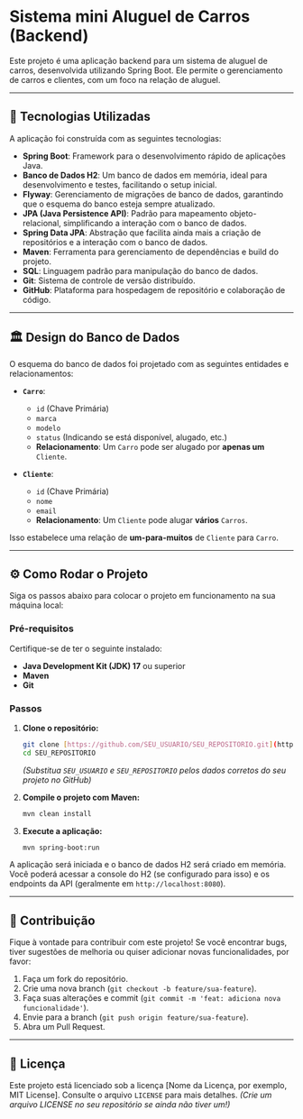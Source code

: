 # Sistema mini Aluguel de Carros (Backend)

Este projeto é uma aplicação backend para um sistema de aluguel de carros, desenvolvida utilizando Spring Boot. Ele permite o gerenciamento de carros e clientes, com um foco na relação de aluguel.

---

## 🚀 Tecnologias Utilizadas

A aplicação foi construída com as seguintes tecnologias:

* **Spring Boot**: Framework para o desenvolvimento rápido de aplicações Java.
* **Banco de Dados H2**: Um banco de dados em memória, ideal para desenvolvimento e testes, facilitando o setup inicial.
* **Flyway**: Gerenciamento de migrações de banco de dados, garantindo que o esquema do banco esteja sempre atualizado.
* **JPA (Java Persistence API)**: Padrão para mapeamento objeto-relacional, simplificando a interação com o banco de dados.
* **Spring Data JPA**: Abstração que facilita ainda mais a criação de repositórios e a interação com o banco de dados.
* **Maven**: Ferramenta para gerenciamento de dependências e build do projeto.
* **SQL**: Linguagem padrão para manipulação do banco de dados.
* **Git**: Sistema de controle de versão distribuído.
* **GitHub**: Plataforma para hospedagem de repositório e colaboração de código.

---

## 🏛️ Design do Banco de Dados

O esquema do banco de dados foi projetado com as seguintes entidades e relacionamentos:

* **`Carro`**:
    * `id` (Chave Primária)
    * `marca`
    * `modelo`
    * `status` (Indicando se está disponível, alugado, etc.)
    * **Relacionamento**: Um `Carro` pode ser alugado por **apenas um** `Cliente`.

* **`Cliente`**:
    * `id` (Chave Primária)
    * `nome`
    * `email`
    * **Relacionamento**: Um `Cliente` pode alugar **vários** `Carros`.

Isso estabelece uma relação de **um-para-muitos** de `Cliente` para `Carro`.

---

## ⚙️ Como Rodar o Projeto

Siga os passos abaixo para colocar o projeto em funcionamento na sua máquina local:

### Pré-requisitos

Certifique-se de ter o seguinte instalado:

* **Java Development Kit (JDK) 17** ou superior
* **Maven**
* **Git**

### Passos

1.  **Clone o repositório:**
    ```bash
    git clone [https://github.com/SEU_USUARIO/SEU_REPOSITORIO.git](https://github.com/SEU_USUARIO/SEU_REPOSITORIO.git)
    cd SEU_REPOSITORIO
    ```
    *(Substitua `SEU_USUARIO` e `SEU_REPOSITORIO` pelos dados corretos do seu projeto no GitHub)*

2.  **Compile o projeto com Maven:**
    ```bash
    mvn clean install
    ```

3.  **Execute a aplicação:**
    ```bash
    mvn spring-boot:run
    ```

A aplicação será iniciada e o banco de dados H2 será criado em memória. Você poderá acessar a console do H2 (se configurado para isso) e os endpoints da API (geralmente em `http://localhost:8080`).

---

## 🤝 Contribuição

Fique à vontade para contribuir com este projeto! Se você encontrar bugs, tiver sugestões de melhoria ou quiser adicionar novas funcionalidades, por favor:

1.  Faça um fork do repositório.
2.  Crie uma nova branch (`git checkout -b feature/sua-feature`).
3.  Faça suas alterações e commit (`git commit -m 'feat: adiciona nova funcionalidade'`).
4.  Envie para a branch (`git push origin feature/sua-feature`).
5.  Abra um Pull Request.

---

## 📄 Licença

Este projeto está licenciado sob a licença [Nome da Licença, por exemplo, MIT License]. Consulte o arquivo `LICENSE` para mais detalhes. *(Crie um arquivo LICENSE no seu repositório se ainda não tiver um!)*
